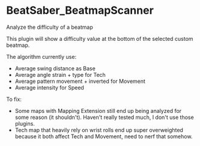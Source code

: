 # BeatSaber_BeatmapScanner
Analyze the difficulty of a beatmap

This plugin will show a difficulty value at the bottom of the selected custom beatmap. <br />

The algorithm currently use:
+ Average swing distance as Base
+ Average angle strain + type for Tech
+ Average pattern movement + inverted for Movement
+ Average intensity for Speed

To fix:
- Some maps with Mapping Extension still end up being analyzed for some reason (it shouldn't). Haven't really tested much, I don't use those plugins.
- Tech map that heavily rely on wrist rolls end up super overweighted because it both affect Tech and Movement, need to nerf that somehow.
